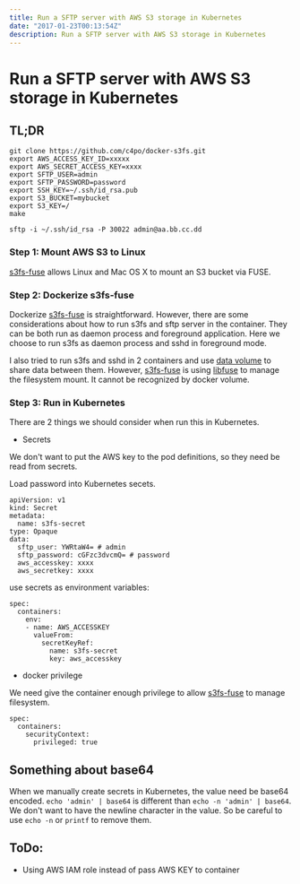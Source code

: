 ```yaml
---
title: Run a SFTP server with AWS S3 storage in Kubernetes
date: "2017-01-23T00:13:54Z"
description: Run a SFTP server with AWS S3 storage in Kubernetes
---
```


# Run a SFTP server with AWS S3 storage in Kubernetes

## TL;DR

```
git clone https://github.com/c4po/docker-s3fs.git
export AWS_ACCESS_KEY_ID=xxxxx
export AWS_SECRET_ACCESS_KEY=xxxx
export SFTP_USER=admin
export SFTP_PASSWORD=password
export SSH_KEY=~/.ssh/id_rsa.pub
export S3_BUCKET=mybucket
export S3_KEY=/
make
```

```
sftp -i ~/.ssh/id_rsa -P 30022 admin@aa.bb.cc.dd
```

### Step 1: Mount AWS S3 to Linux

[s3fs-fuse][81f28669] allows Linux and Mac OS X to mount an S3 bucket via FUSE.

### Step 2: Dockerize s3fs-fuse

Dockerize [s3fs-fuse][81f28669] is straightforward. However, there are some considerations about how to run s3fs and sftp server in the container. They can be both run as daemon process and foreground application. Here we choose to run s3fs as daemon process and sshd in foreground mode.

I also tried to run s3fs and sshd in 2 containers and use [data volume][07eeff1a] to share data between them. However, [s3fs-fuse][81f28669] is using [libfuse][92d36792] to manage the filesystem mount. It cannot be recognized by docker volume.

### Step 3: Run in Kubernetes

There are 2 things we should consider when run this in Kubernetes.

- Secrets

We don't want to put the AWS key to the pod definitions, so they need be read from secrets.

Load password into Kubernetes secets.
```
apiVersion: v1
kind: Secret
metadata:
  name: s3fs-secret
type: Opaque
data:
  sftp_user: YWRtaW4= # admin
  sftp_password: cGFzc3dvcmQ= # password
  aws_accesskey: xxxx
  aws_secretkey: xxxx
```

use secrets as environment variables:
```
spec:
  containers:
    env:
    - name: AWS_ACCESSKEY
      valueFrom:
        secretKeyRef:
          name: s3fs-secret
          key: aws_accesskey
```

- docker privilege

We need give the container enough privilege to allow [s3fs-fuse][81f28669] to manage filesystem.
```
spec:
  containers:
    securityContext:
      privileged: true
```
## Something about base64

When we manually create secrets in Kubernetes, the value need be base64 encoded. `echo 'admin' | base64` is different than `echo -n 'admin' | base64`. We don't want to have the newline character in the value. So be careful to use `echo -n` or `printf` to remove them.

## ToDo:
- Using AWS IAM role instead of pass AWS KEY to container


[81f28669]: https://github.com/s3fs-fuse/s3fs-fuse "s3fs"
[92d36792]: https://github.com/libfuse/libfuse "FUSE"
[07eeff1a]: https://docs.docker.com/engine/tutorials/dockervolumes/ "dockervolume"
